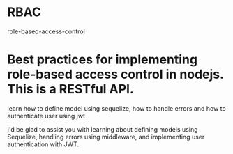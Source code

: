 # RBAC
role-based-access-control
# Best practices for implementing role-based access control in nodejs. This is a RESTful API.

learn how to define model using sequelize, how to handle errors and how to authenticate user using jwt

I'd be glad to assist you with learning about defining models using Sequelize, handling errors using middleware, and implementing user authentication with JWT.


